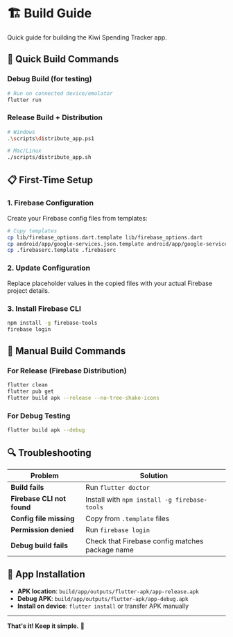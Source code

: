 # 🏗️ Build Guide

Quick guide for building the Kiwi Spending Tracker app.

## 🚀 Quick Build Commands

### Debug Build (for testing)
```bash
# Run on connected device/emulator
flutter run
```

### Release Build + Distribution
```bash
# Windows
.\scripts\distribute_app.ps1

# Mac/Linux
./scripts/distribute_app.sh
```

## 📋 First-Time Setup

### 1. Firebase Configuration
Create your Firebase config files from templates:
```bash
# Copy templates
cp lib/firebase_options.dart.template lib/firebase_options.dart
cp android/app/google-services.json.template android/app/google-services.json
cp .firebaserc.template .firebaserc
```

### 2. Update Configuration
Replace placeholder values in the copied files with your actual Firebase project details.

### 3. Install Firebase CLI
```bash
npm install -g firebase-tools
firebase login
```

## 🔧 Manual Build Commands

### For Release (Firebase Distribution)
```bash
flutter clean
flutter pub get
flutter build apk --release --no-tree-shake-icons
```

### For Debug Testing
```bash
flutter build apk --debug
```

## 🔍 Troubleshooting

| Problem | Solution |
|---------|----------|
| **Build fails** | Run `flutter doctor` |
| **Firebase CLI not found** | Install with `npm install -g firebase-tools` |
| **Config file missing** | Copy from `.template` files |
| **Permission denied** | Run `firebase login` |
| **Debug build fails** | Check that Firebase config matches package name |

## 📱 App Installation

- **APK location**: `build/app/outputs/flutter-apk/app-release.apk`
- **Debug APK**: `build/app/outputs/flutter-apk/app-debug.apk`
- **Install on device**: `flutter install` or transfer APK manually

---

**That's it! Keep it simple.** 🎯 